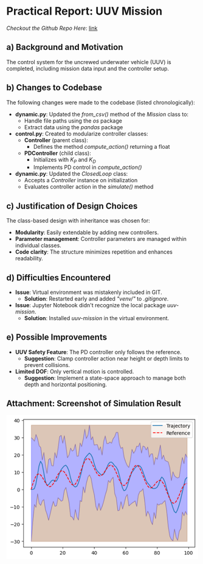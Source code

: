 # Practical Report: UUV Mission

*Checkout the Github Repo Here*: [link](https://github.com/AnyuShan2024/b1-coding-practical-mt24)

## a) Background and Motivation

The control system for the uncrewed underwater vehicle (UUV) is completed, including mission data input and the controller setup.

## b) Changes to Codebase

The following changes were made to the codebase (listed chronologically):

- **dynamic.py**: Updated the _from_csv()_ method of the _Mission_ class to:
    - Handle file paths using the _os_ package
    - Extract data using the _pandas_ package
- **control.py**: Created to modularize controller classes:
    - **Controller** (parent class):
        - Defines the method _compute_action()_ returning a float
    - **PDController** (child class):
        - Initializes with $K_P$ and $K_D$
        - Implements PD control in _compute_action()_
- **dynamic.py**: Updated the _ClosedLoop_ class:
    - Accepts a _Controller_ instance on initialization
    - Evaluates controller action in the _simulate()_ method

## c) Justification of Design Choices

The class-based design with inheritance was chosen for:

- **Modularity**: Easily extendable by adding new controllers.
- **Parameter management**: Controller parameters are managed within individual classes.
- **Code clarity**: The structure minimizes repetition and enhances readability.

## d) Difficulties Encountered

- **Issue**: Virtual environment was mistakenly included in GIT.
    - **Solution**: Restarted early and added _"venv/"_ to _.gitignore_.
- **Issue**: Jupyter Notebook didn't recognize the local package _uuv-mission_.
    - **Solution**: Installed _uuv-mission_ in the virtual environment.

## e) Possible Improvements

- **UUV Safety Feature**: The PD controller only follows the reference.
    - **Suggestion**: Clamp controller action near height or depth limits to prevent collisions.
- **Limited DOF**: Only vertical motion is controlled.
	- **Suggestion**: Implement a state-space approach to manage both depth and horizontal positioning.

## Attachment: Screenshot of Simulation Result

![alt text](image.png)